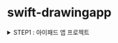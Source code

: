 # swift-drawingapp 

<details>
<summary> STEP1 : 아이패드 앱 프로젝트 </summary>

## [작업 목록]
- [X] 객체지향 프로그래밍 방식으로 사각형 뷰를 표현하는 모델 클래스(class)를 설계한다
- [X] 모델 클래스 파일은 Core Graphics나 UIKit에 독립적인 타입으로 선언한다
- [X] 모델 클래스 출력을 위해서 CustomStringConvertible 프로토콜을 추가하고 구현한다
- [X] 모델 클래스의 생성자에서 랜덤값을 처리하는 게 아니라, 랜덤값을 생성해서 모델 생성하는 초기값을 넘겨주는 팩토리를 구현한다.
- [X] iOS 앱 구조는 MVC 중에서도 우선 ViewController-Model 사이 관계에 집중하고, ViewController-View 관계는 다음 단계에서 개선한다.

## [작업 기록]
 ### MVC Pattern 
  <p align="center">
   <img src="https://user-images.githubusercontent.com/36659877/155993121-8fd69fb5-fa58-4aaf-8409-a1132d6b905c.png" width="350" height="250"> 
   </p>

### Model

→ 앱의 정보, 데이터를 나타내고, 정보들의 가공을 책임지는 컴포넌트이다. 

1. 사용자가 편집하길 원하는 모든 데이터를 가지고 있어야한다. 
2. 뷰나 컨트롤러에 대해서 어떤정보도 알지 말아야한다. 
3. 변경이 일어나면, 변경 통지에 대한 처리방법을 구현해야한다. 

### View

→ 사용자에게 보여지는 모든 객체 

1. 모델이 가지고 있는 정보를 따로 저장해서는 안된다. 
2. 모델이나 컨트롤러와 같이 다른 구성요소를 알면 안된다. 
3. 변경이 일어나면, 변경 통지에 대한 처리방법을 구현해야한다

### Controller

→ 뷰와 모델을 제어하며 유저의 input 에 따라 동작함. 

1. 모델이나 뷰에 대해서 알고있어야한다. 
2. 모델이나 뷰의 변경을 모니터링 해야한다.

- 요약하면 사용자가 view 에서 어떠한 요청을 보내면 controller 는 그 요청에 맞게 model 을 통해서 데이터를 가져오고, 그 정보를 바탕으로 시각적인 표현을 담당하는 view 를 제어하여 사용자에게 전달한다. 이렇게 역할을 나누어서 프로젝트를 설계하면 각각의 역할이 뚜렷히 나누어 져있어서 코드를 수정, 관리하기 편하다. 
- 중요한 키 포인트는 “어떻게 나눌것인가” 이다. 어떤 특정한 역할들에 대해 역할부담을 할때 가이드 라인을 제시하는 방법중 하나가 바로 MVC 패턴이다.

### 미션에 MVC 패턴 적용하기 
현재 스텝에서는 Model 과 Controller 의 관계에대해서 집중적으로 다뤘다. 
Model = Rectangle, RectangleFactory
Controller = ViewController 
 ### MVC Pattern 
  <p align="center">
     <img src="https://user-images.githubusercontent.com/36659877/155999152-3ada6d67-da50-4350-8251-e000e754a5c2.png" width="550" height="500"> 
  </p>
Rectangle : 사각형에 관한 모든 속성들을 가지고 있다. 

RectangleFactory : 사각형의 모든 랜덤 값들을 생성해주고, Rectangle 을 만든다. 

ViewController : viewDidLoad 에서 4개의 사각형을 만든다.

## [추가학습]
- iOS 앱을 구성하는 핵심 객체들과 iOS 메인 런루프 동작 이해하기 위해서 애플 UIKit 설명, App and Environment 문서를 학습한다.

### [UIKit] 
- IOS 와 tvOS 의 앱에 사용되는 핵심 오브젝트들을 제공해주는 프레임워크이다. 
- 이 오브젝트들을 사용해서 스크린에 내가 원하는 내용을 보여주고 상호작용 및 관리를 할수있다.  
- UIKit 은 기본적인 앱의 동작 뿐만아니라 사용자가 원하는데로 커스터마이즈 를 할수 있는 여러 방법들을 제공해준다. 
- [Required Resources]
    - App icons 
    - Launch screen stroyboard 

- [Code Structure of a UIKit App]
    - UIKit 의 structure 는 MVC 디자인패턴으로 만들어 졌다. 
    - Model: 앱의 데이터 와 로직 을 관리한다. 
    - View : 데이터의 visual representation 을 담당한다. 
    - Controller : 모델과 뷰 오브젝트들 사이의 다리역할을 해준다. 
   <p align="center">
   <img src="https://user-images.githubusercontent.com/36659877/156154004-c959fb3f-25f2-4203-8c85-d44b7a6ca711.png" width="350" height="250"> 
   </p>
   
    - 위 그림에서 모델과 뷰의 데이터 관리를 뷰 컨트롤러와 App delegate 오브젝트들이 해주는것을 확인 할수 있다.
    - `UIApplication` 오브젝트가 앱의 메인 이벤트 loop 을 실행 하고 앱의 전반적인 생명주기를 관리한다. 
     
    

### [App and Environment]
 - [관리 목록]
 - 이벤트의 생명주기
 - UI scene 
 - `traits` of app 
 - `environment` of app 

- 프로토콜(Protocol) 역할과 표현 방식에 대해 학습한다.
### [Protocol]
    - 특정 요구사항 (구현 해야할 메소드) 들이 명시가 되어 있어서 특정 class 나 struct 들이 어떠한 프로토콜을 채택 한다는 뜻은 해당 프로토콜에 명시되어있는 기능들을 모두 구현 하겠다는 말이 된다. 

    - 한 카테고리에 속하는 Class/ Struct 들은 기본적인 기능을 모두 수행해야하는데,  프로젝트가 커질경우 이 기본적인 기능들이 너무 많아져 기능 하나하나 체크하기 힘들다. 하지만 프로토콜을 채택을 할시에 이런 불편함이 없어지고 설계했던 대로 그 카테고리의 객체들이 기본적인 기능을 갖추게 코드를 짤수 있다. 
    
- iOS13+ 이상에서 적용가능한 시스템 로그 함수를 학습한다.
### [OSLog]
    - `OSLog` 프레임워크 는 IOS14+ 적용가능한 통합 로킹 시스템이다. 
    - 통합 로깅 시스템은 데이터를 텍스트 기반 로그 파일에 쓰지 않고 메모리 및 디스크에 로그 데이터를 중앙 집중식으로 저장하는 방법인데, 이는 시스템의 모든 수준에서 원격 측정을 캡쳐할 수 있는 포괄적이고 성능이 뛰어난 API를 제공한다. 
    
    |**Level 종류**|**Disk 에 저장**|**내용**|
    |:---|:---:|:---:|
    |Default(notice)| O | 문제 해결을위한 Level |
    |Info| O | Error케이스와 유사하지만, 에러 설명이 긴 경우, 문제해걀시 활용할 수 있는, 도움이 되지만 필수적이지 않은 정보|
    |Debug| X | 개발 환경에서의 간단한 로깅 (mac의 '콘솔'앱에는 찍히지 않고 xcode console에만 표출)|
    |Error | O | Info 와 유사하지만 간단한 에러인 경우와 활동 객체가 존재하는 경우 관련 프로세스 체인에 대한 정보 캡쳐|
    |Fault | O | Error 와 유사하지만 시스템 레벨 / 다중 프로세스 오류 캡쳐를 위한 것|
    
    - `os_log()` 를 사용하여 로그 기록을 남길수 있다.
    - `os_log()` 는 Static String 을 매개 변수로 사용하는데, 문자열이 고정되어있는 형태라고 한다(바뀌지 않음). 변수 또는 상수 등의 값을 문자열 내에 나타내고 싶을 때 사용하는 문자열 보간법 `\()` 이나 `%@` 을 사용하면 사용가능하다.   
    
    ### [화면 출력]
    ** 시뮬레이터 다크모드 전환은 cmd+shift+A 로 가능했다** 
    
    - RGB 와 Alpha 값 스케일링 전
    
    ![drawApp-Step1 No scaling](https://user-images.githubusercontent.com/36659877/156177458-bf9cb547-fc39-43e9-a941-dd2913cdcdc5.gif)
    
    - RGB 와 Alpha 값 스케일링 후
    
    ![drawApp-Step1 With scaling](https://user-images.githubusercontent.com/36659877/156177495-d2aca1e3-3c1a-4aed-bb63-d4d2940748f7.gif)
</details>






